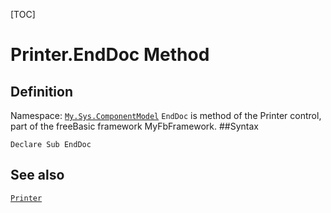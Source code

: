 [TOC]
# Printer.EndDoc Method

## Definition
Namespace: [`My.Sys.ComponentModel`](My.Sys.ComponentModel.md)
`EndDoc` is method of the Printer control, part of the freeBasic framework MyFbFramework.
##Syntax
```freeBasic
Declare Sub EndDoc
```

## See also
[`Printer`](Printer.md)
